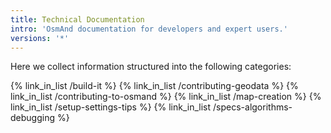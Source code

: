 ```yaml
---
title: Technical Documentation
intro: 'OsmAnd documentation for developers and expert users.'
versions: '*'
---
```

Here we collect information structured into the following categories: 

{% link_in_list /build-it %}
{% link_in_list /contributing-geodata %}
{% link_in_list /contributing-to-osmand %}
{% link_in_list /map-creation %}
{% link_in_list /setup-settings-tips %}
{% link_in_list /specs-algorithms-debugging %}
